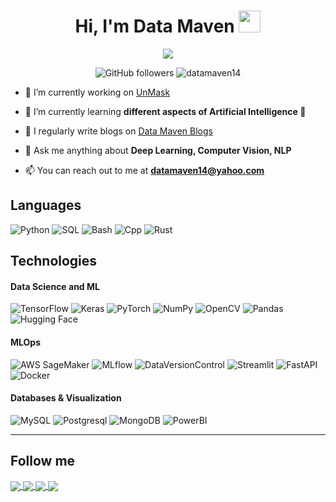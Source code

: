 <!-- <img src = "https://miro.medium.com/v2/resize:fit:1400/1*bhFifratH9DjKqMBTeQG5A.gif" style = "width: 1600px; height: 500px;"> -->

<h1 align="center">
Hi, I'm Data Maven
 <a>
  <img src="https://media.giphy.com/media/hvRJCLFzcasrR4ia7z/giphy.gif" width="35">
 </a>
</h1>

<p align="center">
  <a>
    <img src="https://readme-typing-svg.herokuapp.com?color=%2336BCF7&center=true&vCenter=true&lines=AI+Engineer;Deep+Learning+Enthusiast;Clean+Code+Evangelist">
  </a>
</p>

<div align="center">
 
 ![GitHub followers](https://img.shields.io/github/followers/datamaven14?style=social)
 <img src="https://komarev.com/ghpvc/?username=datamaven14&label=%20Profile%20Views&color=4aa8de&style=flat" alt="datamaven14" />
</div>

- 🔭 I’m currently working on [UnMask](https://github.com/datamaven14/UnMask)

- 🌱 I’m currently learning **different aspects of Artificial Intelligence 🤖**

- 📝 I regularly write blogs on [Data Maven Blogs](https://datamaven14.medium.com)

- 💬 Ask me anything about **Deep Learning, Computer Vision, NLP**

- 📫 You can reach out to me at **datamaven14@yahoo.com**

## Languages

<p>
    <a target="_blank">
        <img alt="Python" src="https://img.shields.io/badge/Python-%2312100E.svg?logo=python&style=for-the-badge&logoColor=yellow"/>
    </a>
    <a target="_blank">
        <img alt="SQL" src="https://img.shields.io/badge/SQL-%2312100E.svg?style=for-the-badge&logo=mysql&logoColor=white"/>
    </a>
    <a target="_blank">
        <img alt="Bash" src="https://img.shields.io/badge/Bash-%2312100E.svg?logo=gnu-bash&logoColor=white&style=for-the-badge"/>
    </a>
    <a target="_blank">
        <img alt="Cpp" src="https://img.shields.io/badge/C++-%2312100E.svg?&logo=cplusplus&style=for-the-badge&logoColor=00599C"/>
    </a>
        <a target="_blank">
        <img alt="Rust" src="https://img.shields.io/badge/Rust-%2312100E.svg?&logo=rust&style=for-the-badge&logoColor=00599C"/>
    </a>
</p>

## Technologies

#### Data Science and ML

![TensorFlow](https://img.shields.io/badge/-TensorFlow-%2312100E.svg?&logo=TensorFlow&style=for-the-badge)
![Keras](https://img.shields.io/badge/Keras-%2312100E.svg?style=for-the-badge&logo=Keras&logoColor=red)
![PyTorch](https://img.shields.io/badge/-PyTorch-%2312100E.svg?&logo=PyTorch&style=for-the-badge)
![NumPy](https://img.shields.io/badge/NumPy-%2312100E.svg?style=for-the-badge&logo=NumPy&logoColor=0c6678)
![OpenCV](https://img.shields.io/badge/OpenCV-%2312100E.svg?style=for-the-badge&logo=OpenCV&logoColor=5c7ce8)
![Pandas](https://img.shields.io/badge/Pandas-%2312100E.svg?style=for-the-badge&logo=pandas&logoColor=white)
![Hugging Face](https://img.shields.io/badge/Hugging%20Face-%2312100E.svg?style=for-the-badge)


#### MLOps

![AWS SageMaker](https://img.shields.io/badge/aws-%2312100E?style=for-the-badge&logo=amazonaws)
![MLflow](https://img.shields.io/badge/MLflow-%2312100E?style=for-the-badge&logo=MLFlow)
![DataVersionControl](https://img.shields.io/badge/DVC-%2312100E?style=for-the-badge&logo=DVC&logoColor=13ADC7)
![Streamlit](https://img.shields.io/badge/-Streamlit-%2312100E.svg?&logo=Streamlit&style=for-the-badge)
![FastAPI](https://img.shields.io/badge/FastAPI-%2312100E?style=for-the-badge&logo=FastAPI&logoColor=009688)
![Docker](https://img.shields.io/badge/-Docker-%2312100E.svg?&logo=Docker&style=for-the-badge)

#### Databases & Visualization

![MySQL](https://img.shields.io/badge/MySQL-%2312100E?style=for-the-badge&logo=MySQL&logoColor=white)
![Postgresql](https://img.shields.io/badge/postgresql-%2312100E?style=for-the-badge&logo=postgresql)
![MongoDB](https://img.shields.io/badge/mongodb-%2312100E?style=for-the-badge&logo=mongodb&logoColor=13ADC7)
![PowerBI](https://img.shields.io/badge/PowerBI-%2312100E?style=for-the-badge&logo=PowerBI)

---

## Follow me

<a href="https://www.linkedin.com/in/datamaven14/" target="_blank">
    <img align="center" src="https://img.shields.io/badge/linkedin-%2312100E.svg?style=for-the-badge&logo=linkedin&logoColor=0078D2"/>
</a>
<a href="https://twitter.com/datamaven14" target="_blank">
    <img align="center" src="https://img.shields.io/badge/-twitter-%2312100E.svg?logo=twitter&logoColor=1DA1F2&style=for-the-badge"/>
</a>
<a href="https://www.kaggle.com/crownedhead06" target="_blank">
    <img align="center" src="https://img.shields.io/badge/-kaggle-%2312100E.svg?logo=kaggle&logoColor=blue&style=for-the-badge&logoColor=20BEFF"/>
</a>
<a href="https://datamaven14.medium.com" target="_blank">
    <img align="center" src="https://img.shields.io/badge/Medium-%2312100E.svg?style=for-the-badge&logo=Medium&logoColor=EA4335"/>
</a>

<!-- <p><img align="left" src="https://github-readme-streak-stats.herokuapp.com/?user=datamaven14&" alt="datamaven14" /></p> -->
